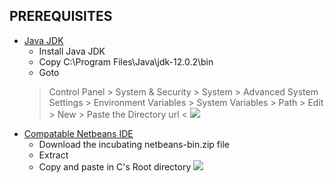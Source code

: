 ## PREREQUISITES

- [Java JDK](https://www.oracle.com/technetwork/java/javase/downloads/jdk12-downloads-5295953.html)
  - Install Java JDK
  - Copy C:\Program Files\Java\jdk-12.0.2\bin
  - Goto 
  > Control Panel > System & Security > System > Advanced System Settings > Environment Variables > System Variables > Path > Edit > New > Paste the Directory url <
  ![](https://github.com/CyanFroste/JAVA-DB-GUI-APPLICATION/blob/master/Images/environment-variables.png)
- [Compatable Netbeans IDE](https://netbeans.apache.org/download/index.html) 
  - Download the incubating netbeans-bin.zip file
  - Extract
  - Copy and paste in C's Root directory
  ![](https://github.com/CyanFroste/JAVA-DB-GUI-APPLICATION/blob/master/Images/netbeans-dir.png)
